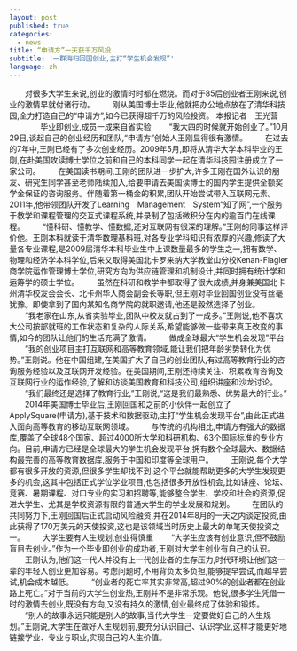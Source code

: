 ```yaml
---
layout: post
published: true
categories:
  - news
title: “申请方”一天获千万风投
subtitle: '一群海归回国创业,主打“学生机会发现”'
language: zh
---
```


　　对很多大学生来说,创业的激情时时都在燃烧。而对于85后创业者王刚来说,创业的激情早就付诸行动。
　　刚从美国博士毕业,他就把办公地点放在了清华科技园,全力打造自己的“申请方”,如今已获得超千万的风险投资。
本报记者　王光营
　　　　毕业即创业,成员一成来自省实验
　　“我大四的时候就开始创业了。”10月29日,谈起自己的创业经历和团队,“申请方”创始人王刚显得很有激情。
　　在过去的7年中,王刚已经有了多次创业经历。2009年5月,即将从清华大学本科毕业的王刚,在赴美国攻读博士学位之前和自己的本科同学一起在清华科技园注册成立了一家公司。
　　在美国读书期间,王刚的团队进一步扩大,许多王刚在国外认识的朋友、研究生同学甚至老师陆续加入,给要申请去美国读博士的国内学生提供全额奖学金保证的咨询服务。伴随着第一桶金的积累,团队开始尝试带入互联网元素。2011年,他带领团队开发了Learning　Management　System“知了网”,一个服务于教学和课程管理的交互式课程系统,并录制了包括微积分在内的逾百门在线课程。
　　“懂科研、懂教学、懂数据,还对互联网有很深的理解。”王刚的同事这样评价他。王刚本科就读于清华数理基科班,对各专业学科知识有浓厚的兴趣,修读了大量各专业课程,是2009届清华本科毕业生中上课数量最多的学生之一,拥有数学、物理和经济学本科学位,后来又取得美国北卡罗来纳大学教堂山分校Kenan-Flagler商学院运作管理博士学位,研究方向为供应链管理和机制设计,并同时拥有统计学和运筹学的硕士学位。
　　虽然在科研和教学中都取得了很大成绩,并身兼美国北卡州清华校友会会长、北卡州华人商会副会长等职,但王刚对毕业回国创业没有丝毫犹豫。即使拿到了国内某知名商学院的就职邀请,他还是毅然选择了创业。
　　“我老家在山东,从省实验毕业,团队中校友就占到了一成多。”王刚说,他不喜欢大公司按部就班的工作状态和复杂的人际关系,希望能够做一些带来真正改变的事情,如今的团队让他们的生活充满了激情。
　　做成全球最大“学生机会发现”平台
　　“我的创业项目主打互联网和高等教育领域,能让我们把年龄劣势转化为优势。”王刚说。他在中国组建,在美国扩大了自己的创业团队,有过高等教育行业的咨询服务经验以及互联网开发经验。在美国期间,王刚还持续关注、积累教育咨询及互联网行业的运作经验,了解和访谈美国教育和科技公司,组织讲座和沙龙讨论。
　　“我们最终还是选择了教育行业,”王刚说,“这是我们最熟悉、优势最大的行业。”
　　2014年美国博士毕业后,王刚回国和之前的小伙伴一起创立了ApplySquare(申请方),基于技术和数据驱动,主打“学生机会发现平台”,由此正式进入面向高等教育的移动互联网领域。
　　与传统的机构相比,申请方有强大的数据库,覆盖了全球48个国家、超过4000所大学和科研机构、63个国际标准的专业方向。目前,申请方已经是全球最大的学生机会发现平台,拥有数个全球最大、数据结构最完善的高等教育数据库,服务于中国和印度等全球用户。
　　王刚说,每个大学都有很多开放的资源,但很多学生却找不到,这个平台就能帮助更多的大学生发现更多的机会,这其中包括正式学位学业项目,也包括很多开放性机会,比如讲座、论坛、竞赛、暑期课程、对口专业的实习和招聘等,能够整合学生、学校和社会的资源,促进大学生、尤其是学校资源有限的普通大学生的学业发展和规划。
　　在团队的共同努力下,王刚回国后正式启动风险融资,并在2014年8月的一天之内谈定投资,由此获得了170万美元的天使投资,这也是该领域当时历史上最大的单笔天使投资之一。
　　大学生要有人生规划,创业得慎重
　　“大学生应该有创业意识,但不鼓励盲目去创业。”作为一个毕业即创业的成功者,王刚对大学生创业有自己的认识。
　　王刚认为,他们这一代人并没有上一代创业者的生存压力,时代环境让他们这一辈的年轻人创业更加容易。考虑问题时,不用背负太多负担,能够提早尝试,而越早尝试,机会成本越低。
　　“创业者的死亡率其实非常高,超过90%的创业者都在创业路上死亡。”对于当前的大学生创业热,王刚并不是非常乐观。他说,很多学生凭借一时的激情去创业,既没有方向,又没有持久的激情,创业最终成了体验和锻炼。
　　“别人的故事永远只能是别人的故事,当代大学生一定要做好自己的人生规划。”王刚说,大学生在做好人生规划前,要充分认识自己、认识学业,这样才能更好地链接学业、专业与职业,实现自己的人生价值。
